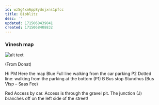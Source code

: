 ```yaml
---
id: wz5g4xn6pp8ydojxns1pfcc
title: Bioblitz
desc: ''
updated: 1715068439041
created: 1715068408832
---
```



### Vinesh map


![alt text](image-7.png)

(From Donat)


Hi PM
Here the map
Blue
Full line walking from the car parking P2
Dotted line: walking from the parking at the bottom (P1)
B Bus stop Stundhus (Bus Visp – Saas Fee)
 
Red
Access by car. Access is through the gravel pit. The junction (J)  branches off on the left side of the street!

